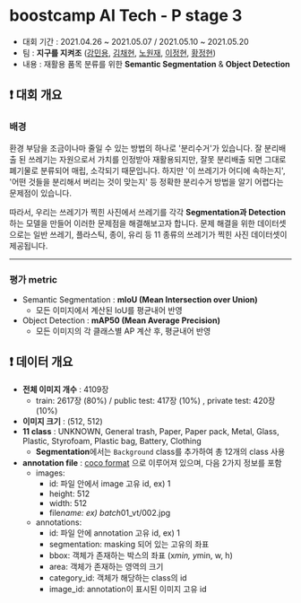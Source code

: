 # boostcamp AI Tech - P stage 3

- 대회 기간 : 2021.04.26 ~ 2021.05.07 / 2021.05.10 ~ 2021.05.20
- 팀 : **지구를 지켜조** ([강민용](https://github.com/MignonDeveloper), [김채현](https://github.com/hcworkplace), [노원재](https://github.com/N-analyst), [이정현](https://github.com/gvsteve24), [황정현](https://github.com/rjhwang08))
- 내용 : 재활용 품목 분류를 위한 **Semantic Segmentation** & **Object Detection**



## ❗ 대회 개요 

### 배경

환경 부담을 조금이나마 줄일 수 있는 방법의 하나로 '분리수거'가 있습니다. 잘 분리배출 된 쓰레기는 자원으로서 가치를 인정받아 재활용되지만, 잘못 분리배출 되면 그대로 폐기물로 분류되어 매립, 소각되기 때문입니다. 하지만 '이 쓰레기가 어디에 속하는지', '어떤 것들을 분리해서 버리는 것이 맞는지' 등 정확한 분리수거 방법을 알기 어렵다는 문제점이 있습니다.

따라서, 우리는 쓰레기가 찍힌 사진에서 쓰레기를 각각 **Segmentation과 Detection** 하는 모델을 만들어 이러한 문제점을 해결해보고자 합니다. 문제 해결을 위한 데이터셋으로는 일반 쓰레기, 플라스틱, 종이, 유리 등 11 종류의 쓰레기가 찍힌 사진 데이터셋이 제공됩니다.



--------------------

### 평가 metric

- Semantic Segmentation : **mIoU (Mean Intersection over Union)**
  - 모든 이미지에서 계산된 IoU를 평균내어 반영
- Object Detection : **mAP50 (Mean Average Precision)**
  - 모든 이미지의 각 클래스별 AP 계산 후, 평균내어 반영



## ❗ 데이터 개요

- **전체 이미지 개수** : 4109장
  - train: 2617장 (80%) / public test: 417장 (10%) , private test: 420장(10%)
- **이미지 크기** : (512, 512)
- **11 class** : UNKNOWN, General trash, Paper, Paper pack, Metal, Glass, Plastic, Styrofoam, Plastic bag, Battery, Clothing
  - **Segmentation**에서는 ``Background`` class를 추가하여 총 12개의 class 사용
- **annotation file** : [coco format](https://cocodataset.org/#home) 으로 이루어져 있으며, 다음 2가지 정보를 포함
  - images:
    - id: 파일 안에서 image 고유 id, ex) 1
    - height: 512
    - width: 512
    - file*name: ex) batch*01_vt/002.jpg
  - annotations:
    - id: 파일 안에 annotation 고유 id, ex) 1
    - segmentation: masking 되어 있는 고유의 좌표
    - bbox: 객체가 존재하는 박스의 좌표 (x*min, y*min, w, h)
    - area: 객체가 존재하는 영역의 크기
    - category_id: 객체가 해당하는 class의 id
    - image_id: annotation이 표시된 이미지 고유 id
